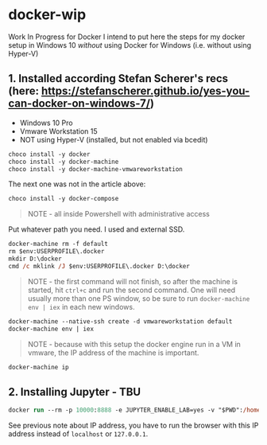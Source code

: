 # docker-wip
Work In Progress for Docker
I intend to put here the steps for my docker setup in Windows 10 *without* using Docker for Windows (i.e. without using Hyper-V)
## 1. Installed according Stefan Scherer's recs (here: https://stefanscherer.github.io/yes-you-can-docker-on-windows-7/)
* Windows 10 Pro
* Vmware Workstation 15
* NOT using Hyper-V (installed, but not enabled via bcedit)
```ps
choco install -y docker
choco install -y docker-machine
choco install -y docker-machine-vmwareworkstation
```
The next one was not in the article above:
```ps
choco install -y docker-compose
```
> NOTE - all inside Powershell with administrative access

Put whatever path you need. I used and external SSD.

```ps
docker-machine rm -f default
rm $env:USERPROFILE\.docker
mkdir D:\docker
cmd /c mklink /J $env:USERPROFILE\.docker D:\docker

```
> NOTE - the first command will not finish, so after the machine is started, hit `ctrl+c` and run the second command.
> One will need usually more than one PS window, so be sure to run `docker-machine env | iex` in each new windows.

```ps
docker-machine --native-ssh create -d vmwareworkstation default
docker-machine env | iex

```

> NOTE - because with this setup the docker engine run in a VM in vmware, the IP address of the machine is important.
```ps
docker-machine ip
```

## 2. Installing Jupyter - TBU
```ps
docker run --rm -p 10000:8888 -e JUPYTER_ENABLE_LAB=yes -v "$PWD":/home/jovyan/work jupyter/datascience-notebook
```
See previous note about IP address, you have to run the browser with this IP address instead of `localhost` or `127.0.0.1`.
